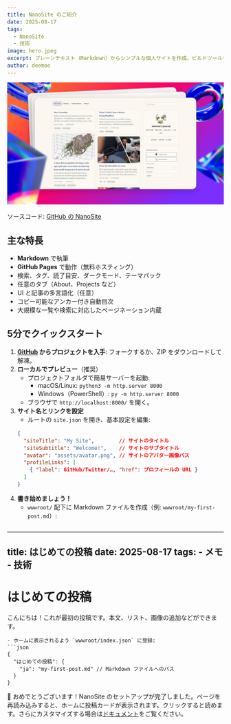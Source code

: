 ```yaml
---
title: NanoSite のご紹介
date: 2025-08-17
tags:
  - NanoSite
  - 技術
image: hero.jpeg
excerpt: プレーンテキスト（Markdown）からシンプルな個人サイトを作成。ビルドツールもデータベースも不要—ファイルを編集して公開するだけ。ブログ、メモ、Wiki、日記、書籍の各章に最適です。
author: deemoe
---
```


![hero](hero.jpeg)

ソースコード: [GitHub の NanoSite](https://github.com/deemoe404/NanoSite)

## 主な特長

- **Markdown** で執筆
- **GitHub Pages** で動作（無料ホスティング）
- 検索、タグ、読了目安、ダークモード、テーマパック
- 任意のタブ（About、Projects など）
- UI と記事の多言語化（任意）
- コピー可能なアンカー付き自動目次
- 大規模な一覧や検索に対応したページネーション内蔵

## 5分でクイックスタート

1) **[GitHub](https://github.com/deemoe404/NanoSite/) からプロジェクトを入手**: フォークするか、ZIP をダウンロードして解凍。
2) **ローカルでプレビュー**（推奨）
   - プロジェクトフォルダで簡易サーバーを起動:
     - macOS/Linux: `python3 -m http.server 8000`
     - Windows（PowerShell）: `py -m http.server 8000`
   - ブラウザで `http://localhost:8000/` を開く。
3) **サイト名とリンクを設定**
   - ルートの `site.json` を開き、基本設定を編集:
   ```json
   {
     "siteTitle": "My Site",        // サイトのタイトル
     "siteSubtitle": "Welcome!",    // サイトのサブタイトル
     "avatar": "assets/avatar.png", // サイトのアバター画像パス
     "profileLinks": [
       { "label": GitHub/Twitter/…, "href": プロフィールの URL }
     ]
   }
   ```
4) **書き始めましょう！**
   - `wwwroot/` 配下に Markdown ファイルを作成（例: `wwwroot/my-first-post.md`）:
   ```markdown
  ---
  title: はじめての投稿
  date: 2025-08-17
  tags:
    - メモ
    - 技術
  ---
   # はじめての投稿

   こんにちは！これが最初の投稿です。本文、リスト、画像の追加などができます。
   ```
   - ホームに表示されるよう `wwwroot/index.json` に登録:
   ```json
   {
     "はじめての投稿": {
       "ja": "my-first-post.md" // Markdown ファイルへのパス
     }
   }
   ```

🎉 おめでとうございます！NanoSite のセットアップが完了しました。ページを再読み込みすると、ホームに投稿カードが表示されます。クリックすると読めます。さらにカスタマイズする場合は[ドキュメント](?id=post/meet-nanosite/doc_ja.md)をご覧ください。
